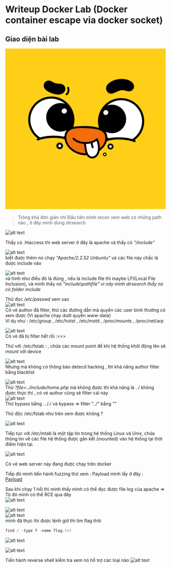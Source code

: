 # Writeup Docker Lab (Docker container escape via docker socket)

## Giao diện bài lab  
![alt text](image.png)

> Trông khá đơn giản nhỉ
Đầu tiên mình recon xem web có những path nào , ở đây mình dùng dirsearch 

![alt text](image-2.png)

Thấy có .htaccess thì web server ở đây là apache và thấy có *"/include"* 

![alt text](image-3.png)  
biết được thêm nó chạy *"Apache/2.2.52 Unbuntu"* và các file này chắc là được include vào 

![alt text](image-4.png)  
và hình như điều đó là đúng , nếu là include file thì maybe LFI(Local File Inclusion), và mình thấy nó *"include\pathfile" vì nãy mình dirsearch thấy nó có folder include*

Thử đọc */etc/passwd* xem sao  
![alt text](image-5.png)  
Có vẻ author đã filter, thử các đường dẫn mà quyền các user bình thường có xem được (Vì apache chạy dưới quyền www-data)  
Ví dụ như  :   /etc/group , /etc/hotst , /etc/motd , /proc/mounts , /proc/net/arp 

![alt text](image-6.png)  
Có vẻ đã bị filter hết rồi :>>>

Thử với :/etc/fstab : , chứa các mount point để khi hệ thống khởi động lên sẽ mount với device 

![alt text](image-8.png)  
Nhưng mà không có thông báo detecd hacking , thì khả năng author filter bằng blacklist   

![alt text](image-9.png)  
Thử *?file=../include/home.php* mà không được thì khả năng là ../ không được thực thi , có vẻ author cũng sẽ filter cái này  
![alt text](image-10.png)  
Thử bypass bằng ..././ và bypass =>  filter "../" bằng "" 

Thử độc /etc/fstab như trên xem được không  ? 

![alt text](image-11.png)  

Tiếp tục với  /etc/mtab là một tập tin trong hệ thống Linux và Unix, chứa thông tin về các file hệ thống được gắn kết (mounted) vào hệ thống tại thời điểm hiện tại. 

![alt text](image-12.png)

Có vẻ web server này đang được chạy trên docker 

Tiếp đó mình tiến hành fuzzing thử xem :
Payload mình lấy ở đây :  
[Payload](https://gist.github.com/SleepyLctl/63a2da730a3d5abce5013f0f510b1fe2)

Sau khi chạy 1 hồi thì mình thấy mình có thể đọc được file log của apache => Từ đó mình có thể RCE qua đây  
![alt text](image-13.png)

![alt text](image-14.png)  
![alt text](image-15.png)  
mình đã thực thi được lệnh giờ thì tìm flag thôi 

```js
find / -type f -name flag.txt
```

![alt text](image-16.png)

![alt text](image-17.png) 

Tiến hành reverse shell 
kiểm tra xem nó hỗ trợ các loại nào 
![alt text](image-18.png)